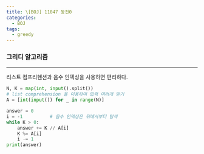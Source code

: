 ```yaml
---
title: \[BOJ] 11047 동전0
categories: 
  - BOJ
tags: 
  - greedy
---
```


### 그리디 알고리즘

---

리스트 컴프리헨션과 음수 인덱싱을 사용하면 편리하다.

```python
N, K = map(int, input().split())
# list comprehension 을 이용하여 입력 여러개 받기
A = [int(input()) for _ in range(N)]

answer = 0
i = -1          # 음수 인덱싱은 뒤에서부터 탐색
while K > 0:
    answer += K // A[i]
    K %= A[i]
    i -= 1
print(answer)
```